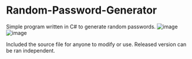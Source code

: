 # Random-Password-Generator
Simple program written in C# to generate random passwords. 
![image](https://github.com/djware/Random-Password-Generator/assets/85318457/9c3f6014-eac6-4d51-8b0b-8edbbbedfc4b)
![image](https://github.com/djware/Random-Password-Generator/assets/85318457/d2d256f7-22c6-4b0e-abbd-e39ef079dd04)

Included the source file for anyone to modify or use. Released version can be ran independent. 
